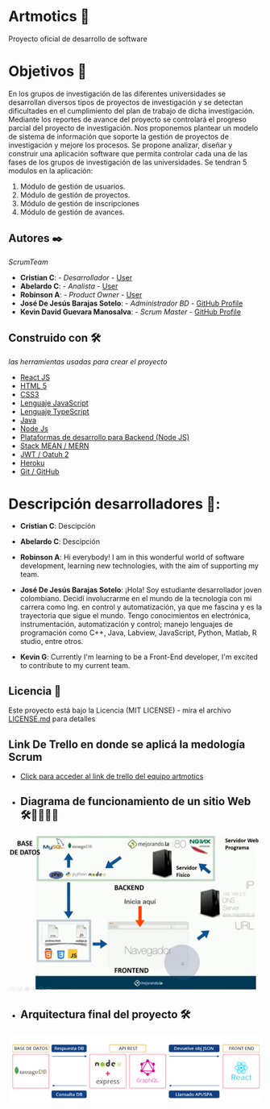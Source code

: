 # Artmotics 🚀

Proyecto oficial de desarrollo de software

# Objetivos 🎯

En los grupos de investigación de las diferentes universidades se desarrollan diversos tipos de proyectos de investigación y se detectan dificultades en el cumplimiento del plan de trabajo de dicha investigación. Mediante los reportes de avance del proyecto se controlará el progreso parcial del proyecto de investigación. Nos proponemos plantear un modelo de sistema de información que soporte la gestión de proyectos de investigación y mejore los procesos. Se propone analizar, diseñar y construir una aplicación software que permita controlar cada una de las fases de los grupos de investigación de las universidades.
Se tendran 5 modulos en la aplicación:
1) Módulo de gestión de usuarios.
2) Módulo de gestión de proyectos.
3) Módulo de gestión de inscripciones
4) Módulo de gestión de avances. 

## Autores ✒️

_ScrumTeam_

- **Cristian C**: - _Desarrollador_ - [User](https://github.com/)
- **Abelardo C**: - _Analista_ - [User](https://github.com/)
- **Robinson A**: - _Product Owner_ - [User](https://github.com/)
- **José De Jesús Barajas Sotelo**: - _Administrador BD_ - [GitHub Profile](https://github.com/jdbarajass)
- **Kevin David Guevara Manosalva**: - _Scrum Master_ - [GitHub Profile](https://github.com/KevinG090)

## Construido con 🛠️

_las herramientas usadas para crear el proyecto_

- [React JS](https://es.reactjs.org/)
- [HTML 5 ](http://html5.com/)
- [CSS3 ](http://www.css3.com/)
- [Lenguaje JavaScript ](https://www.javascript.com/)
- [Lenguaje TypeScript ](https://www.typescriptlang.org/)
- [Java ](https://www.java.com/es/)
- [Node Js](https://nodejs.org/es/)
- [Plataformas de desarrollo para Backend (Node JS)](https://nodejs.org/en/)
- [Stack MEAN / MERN](https://en.wikipedia.org/wiki/MEAN_(solution_stack))
- [JWT / Oatuh 2]()
- [Heroku](https://www.heroku.com/)
- [Git / GitHub](https://github.com/)

# Descripción desarrolladores 📑:

- **Cristian C**: Descipción

- **Abelardo C**: Descipción

- **Robinson A**: Hi everybody! I am in this wonderful world of software development, learning new technologies, with the aim of supporting my team.  

- **José De Jesús Barajas Sotelo**: ¡Hola! Soy estudiante desarrollador joven colombiano. Decidí involucrarme en el mundo de la tecnología con mi carrera como Ing. en control y automatización, ya que me fascina y es la trayectoria que sigue el mundo. Tengo conocimientos en electrónica, instrumentación, automatización y control; manejo lenguajes de programación como C++, Java, Labview, JavaScript, Python, Matlab, R studio, entre otros.

- **Kevin G**: Currently I'm learning to be a Front-End developer, I'm excited to contribute to my current team.

## Licencia 📄

Este proyecto está bajo la Licencia (MIT LICENSE) - mira el archivo [LICENSE.md](https://github.com/hubotio/hubot/blob/master/LICENSE.md) para detalles

## Link De Trello en donde se aplicá la medología Scrum
- [Click para acceder al link de trello del equipo artmotics](https://trello.com/b/5LcpSa5R/artmotics)

- ## Diagrama de funcionamiento de un sitio Web 🛠️👩‍💻👨‍💻

![Diagrama de funcionamiento de un sitio Web](./ImagenesPortada/1.jpg)

- ## Arquitectura final del proyecto 🛠️
![Arquitectura final del proyecto](./ImagenesPortada/2.png)

